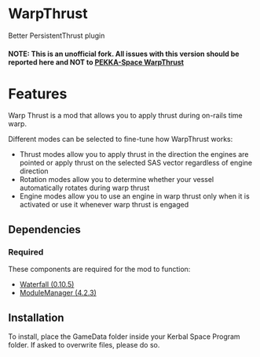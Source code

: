# WarpThrust

Better PersistentThrust plugin
#### NOTE: This is an unofficial fork. All issues with this version should be reported here and NOT to [PEKKA-Space WarpThrust](https://github.com/PEKKA-Space/WarpThrust)

# Features
Warp Thrust is a mod that allows you to apply thrust during on-rails time warp.

Different modes can be selected to fine-tune how WarpThrust works:
* Thrust modes allow you to apply thrust in the direction the engines are pointed or apply thrust on the selected SAS vector regardless of engine direction 
* Rotation modes allow you to determine whether your vessel automatically rotates during warp thrust
* Engine modes allow you to use an engine in warp thrust only when it is activated or use it whenever warp thrust is engaged

## Dependencies

### Required
These components are required for the mod to function:
* [Waterfall (0.10.5)](https://github.com/post-kerbin-mining-corporation/Waterfall)
* [ModuleManager (4.2.3)](https://github.com/sarbian/ModuleManager)

## Installation

To install, place the GameData folder inside your Kerbal Space Program folder. If asked to overwrite files, please do so.

